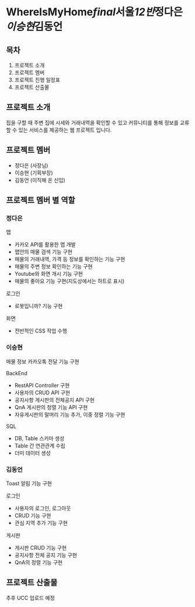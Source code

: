 # WhereIsMyHome*final*서울*12반*정다은*이승현*김동언

## 목차

1. 프로젝트 소개
2. 프로젝트 멤버
3. 프로젝트 진행 일정표
4. 프로젝트 산출물





## 프로젝트 소개

집을 구할 때 주변 집에 시세와 거래내역을 확인할 수 있고 커뮤니티를 통해 정보를 교류할 수 있는 서비스를 제공하는 웹 프로젝트 입니다. 





## 프로젝트 멤버

* 정다은 (사장님)
* 이승현 (기획부장)
* 김동언 (이직해 온 신입)



## 프로젝트 멤버 별 역할

### 정다은

맵

* 카카오 API를 활용한 맵 개발
* 맵안의 매물 검색 기능 구현
* 매물의 거래내역, 가격 등 정보를 확인하는 기능 구현
* 매물의 주변 정보 확인하는 기능 구현
* Youtube와 화면 개시 기능 구현 
* 매물의 좋아요 기능 구현(지도상에서는 하트로 표시)



로그인

* 로봇입니까? 기능 구현 



화면

* 전반적인 CSS 작업 수행 



### 이승현

매물 정보 카카오톡 전달 기능 구현 



BackEnd

* RestAPI Controller 구현
* 사용자의 CRUD API 구현
* 공지사항 게시판의 전체공지 API 구현
* QnA 게시판의 정렬 기능 API 구현
* 자유게시판의 말머리 기능 추가, 이중 정렬 기능 구현 



SQL

* DB, Table 스키마 생성
* Table 간 연관관계 수립
* 더미 데이터 생성  





### 김동언

Toast 알림 기능 구현 



로그인

* 사용자의 로그인, 로그아웃
* CRUD 기능 구현
* 관심 지역 추가 기능 구현 



게시판

* 게시판 CRUD 기능 구현
* 공지사항 전체 공지 기능 구현
* QnA의 정렬 기능 구현 



## 프로젝트 산출물

추후 UCC 업로드 예정
